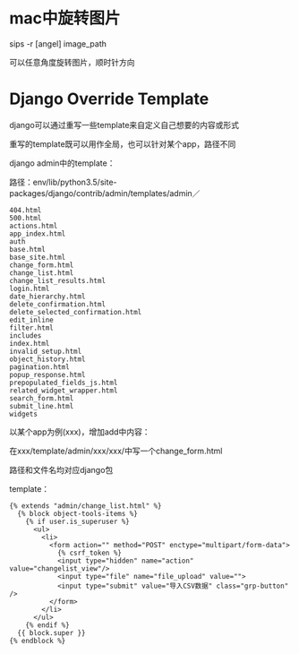 # mac中旋转图片
sips -r \[angel\] image_path

可以任意角度旋转图片，顺时针方向

# Django Override Template
django可以通过重写一些template来自定义自己想要的内容或形式

重写的template既可以用作全局，也可以针对某个app，路径不同

django admin中的template：

路径：env/lib/python3.5/site-packages/django/contrib/admin/templates/admin／

    404.html
    500.html
    actions.html
    app_index.html
    auth
    base.html
    base_site.html
    change_form.html
    change_list.html
    change_list_results.html
    login.html
    date_hierarchy.html
    delete_confirmation.html
    delete_selected_confirmation.html
    edit_inline
    filter.html
    includes
    index.html
    invalid_setup.html
    object_history.html
    pagination.html
    popup_response.html
    prepopulated_fields_js.html
    related_widget_wrapper.html
    search_form.html
    submit_line.html
    widgets

以某个app为例(xxx)，增加add中内容：

在xxx/template/admin/xxx/xxx/中写一个change_form.html

路径和文件名均对应django包

template：

    {% extends "admin/change_list.html" %}
      {% block object-tools-items %}
        {% if user.is_superuser %}
          <ul>
            <li>
              <form action="" method="POST" enctype="multipart/form-data">
                {% csrf_token %}
                <input type="hidden" name="action" value="changelist_view"/>
                <input type="file" name="file_upload" value="">
                <input type="submit" value="导入CSV数据" class="grp-button" />
              </form>
            </li>
          </ul>
        {% endif %}
      {{ block.super }}
    {% endblock %}

